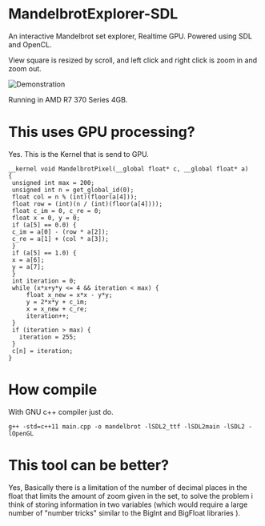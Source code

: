 # MandelbrotExplorer-SDL
An interactive Mandelbrot set explorer, Realtime GPU. 
Powered using SDL and OpenCL.

View square is resized by scroll, and left click and right click is zoom in and zoom out.

![Demonstration](https://adeveloper-image-host.s3.us-east-2.amazonaws.com/mandelbrot.gif)

Running in AMD R7 370 Series 4GB.

# This uses GPU processing?
Yes.
This is the Kernel that is send to GPU.
```
__kernel void MandelbrotPixel(__global float* c, __global float* a)
{
 unsigned int max = 200;
 unsigned int n = get_global_id(0);
 float col = n % (int)(floor(a[4]));
 float row = (int)(n / (int)(floor(a[4])));
 float c_im = 0, c_re = 0;
 float x = 0, y = 0;
 if (a[5] == 0.0) {
 c_im = a[0] - (row * a[2]);
 c_re = a[1] + (col * a[3]);
 }
 if (a[5] == 1.0) {
 x = a[6];
 y = a[7];
 }
 int iteration = 0;
 while (x*x+y*y <= 4 && iteration < max) {
     float x_new = x*x - y*y;
     y = 2*x*y + c_im;
     x = x_new + c_re;
     iteration++;
 }
 if (iteration > max) {
   iteration = 255;
 }
 c[n] = iteration;
}
```



# How compile

With GNU c++ compiler just do.

``` g++ -std=c++11 main.cpp -o mandelbrot -lSDL2_ttf -lSDL2main -lSDL2 -lOpenGL ```

# This tool can be better?
Yes, Basically there is a limitation of the number of decimal places in the float that limits the amount of zoom given in the set, to solve the problem i think of storing information in two variables (which would require a large number of "number tricks" similar to the BigInt and BigFloat libraries ).  
